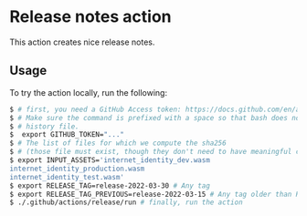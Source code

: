 # Release notes action

This action creates nice release notes.

## Usage

To try the action locally, run the following:

``` bash
$ # first, you need a GitHub Access token: https://docs.github.com/en/authentication/keeping-your-account-and-data-secure/creating-a-personal-access-token
$ # Make sure the command is prefixed with a space so that bash does not store in in its 
$ # history file.
$  export GITHUB_TOKEN="..."
$ # The list of files for which we compute the sha256
$ # (those file must exist, though they don't need to have meaningful content)
$ export INPUT_ASSETS='internet_identity_dev.wasm
internet_identity_production.wasm
internet_identity_test.wasm'
$ export RELEASE_TAG=release-2022-03-30 # Any tag
$ export RELEASE_TAG_PREVIOUS=release-2022-03-15 # Any tag older than RELEASE_TAG
$ ./.github/actions/release/run # finally, run the action
```
